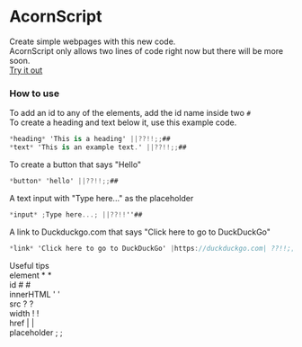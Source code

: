 # AcornScript
Create simple webpages with this new code.  
AcornScript only allows two lines of code right now but there will be more soon.  
[Try it out](https://lb123658.github.io/AcornScript/)
### How to use
To add an id to any of the elements, add the id name inside two ```#```  
To create a heading and text below it, use this example code. 
```c#
*heading* 'This is a heading' ||??!!;;##
*text* 'This is an example text.' ||??!!;;##
```
To create a button that says "Hello" 
```c#
*button* 'hello' ||??!!;;##
```
A text input with "Type here..." as the placeholder 
```c#
*input* ;Type here...; ||??!!''##
```
A link to Duckduckgo.com that says "Click here to go to DuckDuckGo" 
```c#
*link* 'Click here to go to DuckDuckGo' |https://duckduckgo.com| ??!!;;##
```  
Useful tips  
element * *  
id # #  
innerHTML ' '  
src ? ?  
width ! !   
href | |  
placeholder ; ;  
